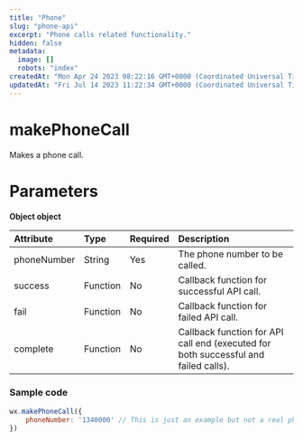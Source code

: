 ```yaml
---
title: "Phone"
slug: "phone-api"
excerpt: "Phone calls related functionality."
hidden: false
metadata: 
  image: []
  robots: "index"
createdAt: "Mon Apr 24 2023 08:22:16 GMT+0000 (Coordinated Universal Time)"
updatedAt: "Fri Jul 14 2023 11:22:34 GMT+0000 (Coordinated Universal Time)"
---
```

# makePhoneCall

Makes a phone call.

# Parameters

**Object object**

| Attribute   | Type     | Required | Description                                                                         |
| :---------- | :------- | :------- | :---------------------------------------------------------------------------------- |
| phoneNumber | String   | Yes      | The phone number to be called.                                                      |
| success     | Function | No       | Callback function for successful API call.                                          |
| fail        | Function | No       | Callback function for failed API call.                                              |
| complete    | Function | No       | Callback function for API call end (executed for both successful and failed calls). |

### Sample code

```javascript JavaScript
wx.makePhoneCall({
	phoneNumber: '1340000' // This is just an example but not a real phone number.
})
```
